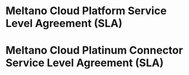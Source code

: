 # Meltano Cloud Platform Service Level Agreement (SLA)

# Meltano Cloud Platinum Connector Service Level Agreement (SLA)
